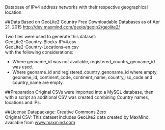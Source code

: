 Database of IPv4 address networks with their respective geographical location.

##Data
Based on GeoLite2 Country Free Downloadable Databases as of Apr 21, 2015 http://dev.maxmind.com/geoip/geoip2/geolite2/

Two files were used to generate this dataset:  
GeoLite2-Country-Blocks-IPv4.csv  
GeoLite2-Country-Locations-en.csv  
with the following considerations:  

- Where geoname_id was not available, registered_country_geoname_id was used.
- Where geoname_id and registered_country_genoname_id where empty, geoname_id, continent_code, continent_name, country_iso_code and country_name are empty.

##Preparation
Original CSVs were imported into a MySQL database, then with a script an additional CSV was created combining Country names, locations and IPs. 

##License
Datapackage: Creative Commons Zero  
Original CSV: This dataset includes GeoLite2 data created by MaxMind, available from www.maxmind.com
